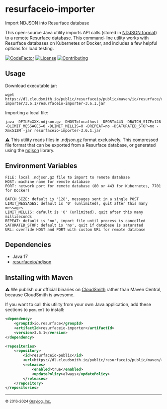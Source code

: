 # resurfaceio-importer
Import NDJSON into Resurface database

This open-source Java utility imports API calls (stored in [NDJSON format](https://resurface.io/json.html)) to
a remote Resurface database. This command-line utility works with Resurface databases on Kubernetes or Docker,
and includes a few helpful options for load testing.

[![CodeFactor](https://www.codefactor.io/repository/github/resurfaceio/importer/badge)](https://www.codefactor.io/repository/github/resurfaceio/importer)
[![License](https://img.shields.io/github/license/resurfaceio/importer)](https://github.com/resurfaceio/importer/blob/v3.6.x/LICENSE)
[![Contributing](https://img.shields.io/badge/contributions-welcome-green.svg)](https://github.com/resurfaceio/importer/blob/v3.6.x/CONTRIBUTING.md)

## Usage

Download executable jar:
```
wget https://dl.cloudsmith.io/public/resurfaceio/public/maven/io/resurface/resurfaceio-importer/3.6.1/resurfaceio-importer-3.6.1.jar
```

Importing a local file:
```
java -DFILE=XXX.ndjson.gz -DHOST=localhost -DPORT=443 -DBATCH_SIZE=128 -DLIMIT_MESSAGES=0 -DLIMIT_MILLIS=0 -DREPEAT=no -DSATURATED_STOP=no -Xmx512M -jar resurfaceio-importer-3.6.1.jar
```

⚠️ This utility reads files in .ndjson.gz format exclusively. This compressed file format that can be exported from a
Resurface database, or generated using the [ndjson](https://github.com/resurfaceio/ndjson) library.

## Environment Variables

```
FILE: local .ndjson.gz file to import to remote database
HOST: machine name for remote database
PORT: network port for remote database (80 or 443 for Kubernetes, 7701 for Docker)

BATCH_SIZE: default is '128', messages sent in a single POST
LIMIT_MESSAGES: default is '0' (unlimited), quit after this many messages
LIMIT_MILLIS: default is '0' (unlimited), quit after this many milliseconds
REPEAT: default is 'no', import file until process is cancelled
SATURATED_STOP: default is 'no', quit if database is saturated
URL: override HOST and PORT with custom URL for remote database
```

## Dependencies

* Java 17
* [resurfaceio/ndjson](https://github.com/resurfaceio/ndjson)

## Installing with Maven

⚠️ We publish our official binaries on [CloudSmith](https://cloudsmith.com) rather than Maven Central, because CloudSmith
is awesome.

If you want to call this utility from your own Java application, add these sections to `pom.xml` to install:

```xml
<dependency>
    <groupId>io.resurface</groupId>
    <artifactId>resurfaceio-importer</artifactId>
    <version>3.6.1</version>
</dependency>
```

```xml
<repositories>
    <repository>
        <id>resurfaceio-public</id>
        <url>https://dl.cloudsmith.io/public/resurfaceio/public/maven/</url>
        <releases>
            <enabled>true</enabled>
            <updatePolicy>always</updatePolicy>
        </releases>
    </repository>
</repositories>
```

---
<small>&copy; 2016-2024 <a href="https://resurface.io">Graylog, Inc.</a></small>
